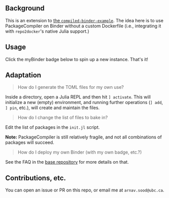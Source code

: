## Background

This is an extension to [the `compiled-binder-example`](https://github.com/arnavs/compiled-binder-example). The idea here is to use PackageCompiler on Binder without a custom Dockerfile (i.e., integrating it with `repo2docker`'s native Julia support.)

## Usage

Click the myBinder badge below to spin up a new instance. That's it!

## Adaptation

> How do I generate the TOML files for my own use? 

Inside a directory, open a Julia REPL and then hit `] activate`. This will initialize a new (empty) environment, and running further operations (`] add`, `] pin`, etc.), will create and maintain the files. 

> How do I change the list of files to bake in?

Edit the list of packages in the `init.jl` script. 

**Note:** PackageCompiler is still relatively fragile, and not all combinations of packages will succeed. 

> How do I deploy my own Binder (with my own badge, etc.?)

See the FAQ in the [base repository](https://github.com/arnavs/compiled-binder-example) for more details on that.

## Contributions, etc. 

You can open an issue or PR on this repo, or email me at `arnav.sood@ubc.ca`.
